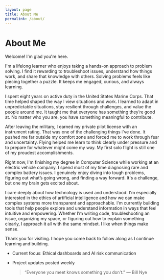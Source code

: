 ```yaml
---
layout: page
title: About Me
permalink: /about/
---
```


# About Me

Welcome! I'm glad you're here.

I'm a lifelong learner who enjoys taking a hands-on approach to problem solving. I find it rewarding to troubleshoot issues, understand how things work, and share that knowledge with others. Solving problems feels like piecing together a puzzle. It keeps me engaged, curious, and always learning.

I spent eight years on active duty in the United States Marine Corps. That time helped shaped the way I view situations and work. I learned to adapt in unpredictable situations, stay resilient through challenges, and value the people around me. It taught me that everyone has something they’re good at. No matter who you are, you have something meaningful to contribute.

After leaving the military, I earned my private pilot license with an instrument rating. That was one of the challenging things I've done. It pushed me far outside my comfort zone and forced me to work through fear and uncertainty. Flying helped me learn to think clearly under pressure and to prepare for whatever might come my way. My first solo flight is still one of my proudest accomplishments.

Right now, I'm finishing my degree in Computer Science while working at an electric vehicle company. I spend most of my time diagnosing rare and complex battery issues. I genuinely enjoy diving into tough problems, figuring out what’s going wrong, and finding a way forward. It's a challenge, but one my brain gets excited about.

I care deeply about how technology is used and understood. I'm especially interested in the ethics of artificial intelligence and how we can make complex systems more transparent and approachable. I'm currently building tools that help people explore and understand information in ways that feel intuitive and empowering. Whether I’m writing code, troubleshooting an issue, organizing my space, or figuring out how to explain something clearly, I approach it all with the same mindset. I like when things make sense.

Thank you for visiting. I hope you come back to follow along as I continue learning and building.


- Current focus: Ethical dashboards and AI risk communication  
- Project updates posted weekly

  > “Everyone you meet knows something you don’t.” — Bill Nye
